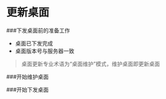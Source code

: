 # 更新桌面

###下发桌面前的准备工作
* 桌面已下发完成
* 桌面版本号与服务器一致


> 桌面更新专业术语为“桌面维护”模式，维护桌面即更新桌面


###开始维护桌面






###开始下发桌面






